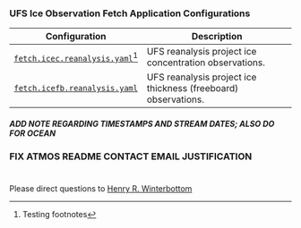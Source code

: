 ### UFS Ice Observation Fetch Application Configurations

<div align="center">

| Configuration | Description |
| :-------------: | :-------------: |
| [`fetch.icec.reanalysis.yaml`](fetch.icec.reanalysis.yaml)[^1] | <div align="left">UFS reanalysis project ice concentration observations. </div>|
| [`fetch.icefb.reanalysis.yaml`](fetch.icefb.reanalysis.yaml) | <div align="left">UFS reanalysis project ice thickness (freeboard) observations. </div>|

</div>


[^1]: Testing footnotes


##### ADD NOTE REGARDING TIMESTAMPS AND STREAM DATES; ALSO DO FOR OCEAN #####

### FIX ATMOS README CONTACT EMAIL JUSTIFICATION ###

#

Please direct questions to [Henry
R. Winterbottom](mailto:henry.winterbottom@noaa.gov?subject=[UFS-Applications])